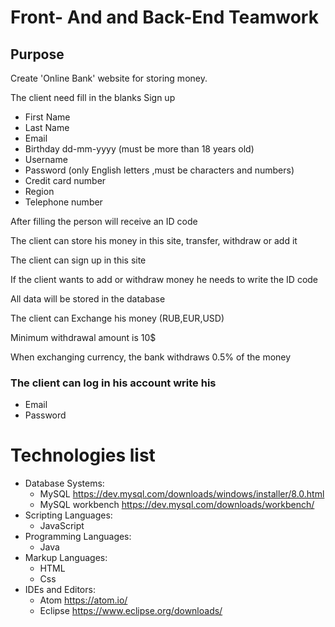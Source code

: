   # Front- And and Back-End Teamwork
 
 ## Purpose 
  Create 'Online Bank' website for storing money.

 The client need fill in the blanks 
    Sign up
   - First Name
   - Last Name 
   - Email
   - Birthday  dd-mm-yyyy (must be more than 18 years old)
   - Username 
   - Password (only English letters ,must be characters and numbers)
   - Credit card number
   - Region 
   - Telephone number


 Аfter filling the person will receive an ID code

 The client can store his money in this site, transfer, withdraw or add it

 The client can sign up in this site 

 If the client wants to add  or withdraw  money he needs to write the ID code

 Аll data will be stored in the database
 
 The client can Exchange his money (RUB,EUR,USD)

 Minimum withdrawal amount is 10$

 When exchanging currency, the bank withdraws 0.5% of the money

### The client can log in his account write his
   - Email
   - Password 
   
# Technologies list
  - Database Systems:
     - MySQL  https://dev.mysql.com/downloads/windows/installer/8.0.html
     - MySQL workbench  https://dev.mysql.com/downloads/workbench/
  - Scripting Languages:
     - JavaScript 
  - Programming Languages:
     - Java
  - Markup Languages:
     - HTML
     - Css
  - IDEs and Editors:
       - Atom   https://atom.io/
     - Eclipse  https://www.eclipse.org/downloads/
